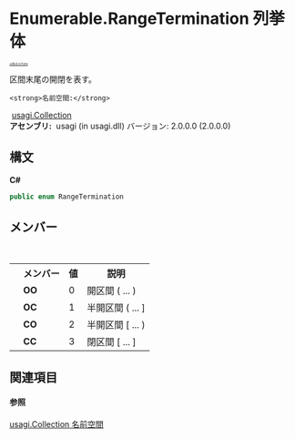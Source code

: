 # Enumerable.RangeTermination 列挙体

<div style="font-size:30%"><a href="https://github.com/usagi/usagi.cs/blob/master/docs/Home.md">≪Back to Home</a></div> 

区間末尾の開閉を表す。


    <strong>名前空間:</strong>
&nbsp;<a href="N_usagi_Collection.md">usagi.Collection</a><br /><strong>アセンブリ:</strong>
&nbsp;usagi (in usagi.dll) バージョン: 2.0.0.0 (2.0.0.0)

## 構文

**C#**<br />
``` C#
public enum RangeTermination
```


## メンバー
&nbsp;<table><tr><th></th><th>メンバー</th><th>値</th><th>説明</th></tr><tr><td /><td target="F:usagi.Collection.Enumerable.RangeTermination.OO">**OO**</td><td>0</td><td>開区間 ( ... )</td></tr><tr><td /><td target="F:usagi.Collection.Enumerable.RangeTermination.OC">**OC**</td><td>1</td><td>半開区間 ( ... ]</td></tr><tr><td /><td target="F:usagi.Collection.Enumerable.RangeTermination.CO">**CO**</td><td>2</td><td>半開区間 [ ... )</td></tr><tr><td /><td target="F:usagi.Collection.Enumerable.RangeTermination.CC">**CC**</td><td>3</td><td>閉区間 [ ... ]</td></tr></table>

## 関連項目


#### 参照
<a href="N_usagi_Collection.md">usagi.Collection 名前空間</a><br />